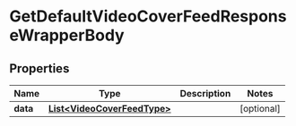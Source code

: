 

# GetDefaultVideoCoverFeedResponseWrapperBody


## Properties

Name | Type | Description | Notes
------------ | ------------- | ------------- | -------------
**data** | [**List&lt;VideoCoverFeedType&gt;**](VideoCoverFeedType.md) |  |  [optional]




